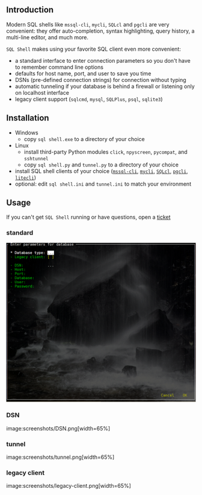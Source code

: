 ## Introduction
Modern SQL shells like `mssql-cli`, `mycli`, `SQLcl` and `pgcli` are very convenient: they offer auto-completion, syntax highlighting, query history, a multi-line editor, and much more.

`SQL Shell` makes using your favorite SQL client even more convenient:

* a standard interface to enter connection parameters so you don't have to remember command line options
* defaults for host name, port, and user to save you time
* DSNs (pre-defined connection strings) for connection without typing
* automatic tunneling if your database is behind a firewall or listening only on localhost interface
* legacy client support (`sqlcmd`, `mysql`, `SQLPlus`, `psql`, `sqlite3`)

## Installation
* Windows
  * copy `sql shell.exe` to a directory of your choice
* Linux
  * install third-party Python modules `click`, `npyscreen`, `pycompat`, and `sshtunnel`
  * copy `sql shell.py` and `tunnel.py` to a directory of your choice
* install SQL shell clients of your choice ([`mssql-cli`](https://github.com/dbcli/mssql-cli), [`mycli`](https://www.mycli.net), [`SQLcl`](https://www.oracle.com/database/technologies/appdev/sqlcl.html), [`pgcli`](https://www.pgcli.com), [`litecli`](https://litecli.com))
* optional: edit `sql shell.ini` and `tunnel.ini` to match your environment

## Usage
If you can't get `SQL Shell` running or have questions, open a [ticket](https://github.com/thorstenkampe/SQL-Shell/issues)

### standard
![](../screenshots/standard.png)

### DSN
image:screenshots/DSN.png[width=65%]

### tunnel
image:screenshots/tunnel.png[width=65%]

### legacy client
image:screenshots/legacy-client.png[width=65%]
